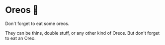 # Oreos 🍪

Don't forget to eat some oreos.

They can be thins, double stuff, or any other kind of Oreos. But don't forget to eat an Oreo.